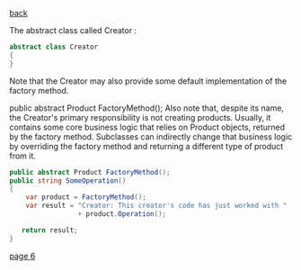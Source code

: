 [back](./page04.md)

The abstract class called Creator :
```csharp
abstract class Creator
{ 
}
```

Note that the Creator may also provide some default implementation of the factory method.

public abstract Product FactoryMethod();
Also note that, despite its name, the Creator's primary responsibility is not creating products. Usually, it contains some core business logic that relies on Product objects, returned by the factory method. Subclasses can indirectly change that business logic by overriding the factory method and returning a different type of product from it.

```csharp
public abstract Product FactoryMethod();
public string SomeOperation()
{
    var product = FactoryMethod();
    var result = "Creator: This creator's code has just worked with "
                 + product.Operation();

   return result;
}
```

[page 6](./page06.md)



